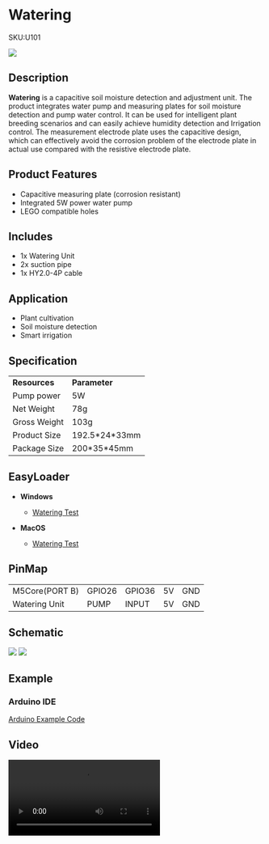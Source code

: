 # Watering

<el-tag effect="plain">SKU:U101</el-tag>

<div class="product_pic"><img src="assets/img/product_pics/unit/watering/watering_01.webp"></div>

## Description

**Watering** is a capacitive soil moisture detection and adjustment unit. The product integrates water pump and measuring plates for soil moisture detection and pump water control. It can be used for intelligent plant breeding scenarios and can easily achieve humidity detection and Irrigation control. The measurement electrode plate uses the capacitive design, which can effectively avoid the corrosion problem of the electrode plate in actual use compared with the resistive electrode plate.

## Product Features

- Capacitive measuring plate (corrosion resistant)
- Integrated 5W power water pump
- LEGO compatible holes

## Includes

- 1x Watering Unit
- 2x suction pipe
- 1x HY2.0-4P cable

## Application

- Plant cultivation
- Soil moisture detection
- Smart irrigation

## Specification
 
<table>
   <tr style="font-weight:bold">
      <td>Resources</td>
      <td>Parameter</td>
   </tr>
   <tr>
      <td>Pump power</td>
      <td>5W</td>
   </tr>
   <tr>
      <td>Net Weight</td>
      <td>78g</td>
   </tr>
   <tr>
      <td>Gross Weight</td>
      <td>103g</td>
   </tr>
   <tr>
      <td>Product Size</td>
      <td>192.5*24*33mm</td>
   </tr>
   <tr>
      <td>Package Size</td>
      <td>200*35*45mm</td>
   </tr>
 </table>

## EasyLoader

- **Windows** 
   - [Watering Test](https://m5stack.oss-cn-shenzhen.aliyuncs.com/EasyLoader/Windows/UNIT/For%20M5Core/EasyLoader_WATERING_UNIT_With_M5Core.exe)

- **MacOS** 
   - [Watering Test](https://m5stack.oss-cn-shenzhen.aliyuncs.com/EasyLoader/MacOS/UNIT/EasyLoader_Watering_UNIT_With_M5Core.dmg)

## PinMap

<table>
 <tr><td>M5Core(PORT B)</td><td>GPIO26</td><td>GPIO36</td><td>5V</td><td>GND</td></tr>
 <tr><td>Watering Unit</td><td>PUMP</td><td>INPUT</td><td>5V</td><td>GND</td></tr>
</table>

## Schematic

<img src="assets/img/product_pics/unit/watering/watering_sch_01.webp">
<img src="assets/img/product_pics/unit/watering/watering_sch_02.webp">

## Example

### Arduino IDE

[Arduino Example Code](https://github.com/m5stack/M5Stack/tree/master/examples/Unit/WATERING)

## Video

<video class="video_size" controls>
    <source src="https://m5stack.oss-cn-shenzhen.aliyuncs.com/video/Product_example_video/Unit/WATERING.mp4" type="video/mp4">
</video>

<script>

   anchor_search();
   scrollFunc();

</script>